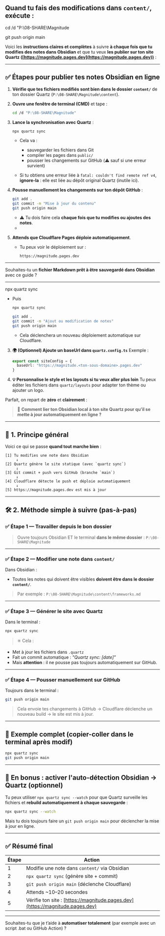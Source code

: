 

## Quand tu fais des modifications dans `content/`, exécute :

cd /d "P:\08-SHARE\Magnitude

git push origin main 


Voici les **instructions claires et complètes** à suivre **à chaque fois que tu modifies des notes dans Obsidian** et que tu veux **les publier sur ton site Quartz ([https://magnitude.pages.dev](https://magnitude.pages.dev))** :

---

## ✅ Étapes pour publier tes notes Obsidian en ligne

1. **Vérifie que tes fichiers modifiés sont bien dans le dossier `content/`** de ton dossier Quartz (`P:\08-SHARE\Magnitude\content`).

2. **Ouvre une fenêtre de terminal (CMD)** et tape :

   ```bash
   cd /d "P:\08-SHARE\Magnitude"
   ```

3. **Lance la synchronisation avec Quartz** :

   ```bash
   npx quartz sync
   ```

   * Cela va :

     * sauvegarder les fichiers dans Git
     * compiler les pages dans `public/`
     * pousser les changements sur GitHub (⚠️ sauf si une erreur survient)

   * Si tu obtiens une erreur liée à `fatal: couldn't find remote ref v4`, **ignore-la** : elle est liée au dépôt original Quartz (inutile ici).

4. **Pousse manuellement les changements sur ton dépôt GitHub** :

   ```bash
   git add .
   git commit -m "Mise à jour du contenu"
   git push origin main
   ```

   * ⚠️ Tu dois faire cela **chaque fois que tu modifies ou ajoutes des notes**.
   * 

5. **Attends que Cloudflare Pages déploie automatiquement**.

   * Tu peux voir le déploiement sur :

     ```
     https://magnitude.pages.dev
     ```

---

Souhaites-tu un **fichier Markdown prêt à être sauvegardé dans Obsidian** avec ce guide ?






---


  npx quartz sync

- Puis

     ```bash
     npx quartz sync
 
     git add .
     git commit -m "Ajout ou modification de notes"
     git push origin main
     ```
   * Cela déclenchera un nouveau déploiement automatique sur Cloudflare.

3. **🌍 (Optionnel) Ajoute un baseUrl dans `quartz.config.ts`**
   Exemple :

   ```ts
   export const siteConfig = {
     baseUrl: "https://magnitude.<ton-sous-domaine>.pages.dev"
   }
   ```

4. **💡 Personnalise le style et les layouts si tu veux aller plus loin**
   Tu peux éditer les fichiers dans `quartz/layouts` pour adapter ton thème ou ajouter un logo.




Parfait, on repart de **zéro** et **clairement** :

> 🔁 **Comment lier ton Obsidian local à ton site Quartz pour qu’il se mette à jour automatiquement en ligne ?**

---

## 🧭 1. Principe général

Voici ce qui se passe **quand tout marche bien** :

```
[1] Tu modifies une note dans Obsidian
     ↓
[2] Quartz génère le site statique (avec `quartz sync`)
     ↓
[3] Git commit + push vers GitHub (branche `main`)
     ↓
[4] Cloudflare détecte le push et déploie automatiquement
     ↓
[5] https://magnitude.pages.dev est mis à jour
```

---

## 🛠️ 2. Méthode simple à suivre (pas-à-pas)

### ✅ Étape 1 — Travailler depuis le bon dossier

> Ouvre toujours Obsidian ET le terminal **dans le même dossier** :
> `P:\08-SHARE\Magnitude`

---

### ✅ Étape 2 — Modifier une note dans `content/`

Dans Obsidian :

* Toutes les notes qui doivent être visibles **doivent être dans le dossier `content/`**.

> Par exemple : `P:\08-SHARE\Magnitude\content\frameworks.md`

---

### ✅ Étape 3 — Générer le site avec Quartz

Dans le terminal :

```bash
npx quartz sync
```

> ✳️ Cela :

* Met à jour les fichiers dans `.quartz`
* Fait un commit automatique :
  *"Quartz sync: \[date]"*
* Mais **attention** : il ne pousse pas toujours automatiquement sur GitHub.

---

### ✅ Étape 4 — Pousser manuellement sur GitHub

Toujours dans le terminal :

```bash
git push origin main
```

> Cela envoie tes changements à GitHub → Cloudflare déclenche un nouveau build → le site est mis à jour.

---

## 🧪 Exemple complet (copier-coller dans le terminal après modif)

```bash
npx quartz sync
git push origin main
```

---

## 🧩 En bonus : activer l'auto-détection Obsidian → Quartz (optionnel)

Tu peux utiliser `npx quartz sync --watch` pour que Quartz surveille les fichiers et **rebuild automatiquement à chaque sauvegarde** :

```bash
npx quartz sync --watch
```

Mais tu dois toujours faire un `git push origin main` pour déclencher la mise à jour en ligne.

---

## ✅ Résumé final

| Étape | Action                                                                        |
| ----- | ----------------------------------------------------------------------------- |
| 1     | Modifie une note dans `content/` via Obsidian                                 |
| 2     | `npx quartz sync` (génère site + commit)                                      |
| 3     | `git push origin main` (déclenche Cloudflare)                                 |
| 4     | Attends \~10–20 secondes                                                      |
| 5     | Vérifie ton site : [https://magnitude.pages.dev](https://magnitude.pages.dev) |

---

Souhaites-tu que je t’aide à **automatiser totalement** (par exemple avec un script .bat ou GitHub Action) ?
